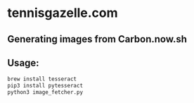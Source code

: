 # tennisgazelle.com

## Generating images from Carbon.now.sh

## Usage:
```bash
brew install tesseract
pip3 install pytesseract
python3 image_fetcher.py
```
